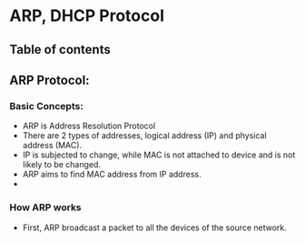 # ARP, DHCP Protocol

## Table of contents

## ARP Protocol:
### Basic Concepts:
- ARP is Address Resolution Protocol
- There are 2 types of addresses, logical address (IP) and physical address (MAC).
- IP is subjected to change, while MAC is not attached to device and is not likely to be changed.
- ARP aims to find MAC address from IP address.
- 

### How ARP works
- First, ARP broadcast a packet to all the devices of the source network.
